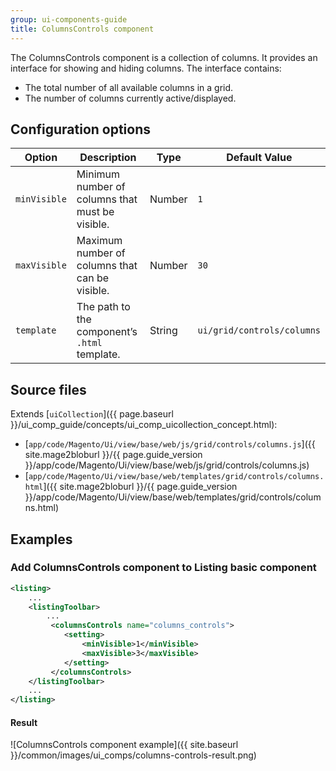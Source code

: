 ```yaml
---
group: ui-components-guide
title: ColumnsControls component
---
```


The ColumnsControls component is a collection of columns. It provides an interface for showing and hiding columns. The interface contains:

*  The total number of all available columns in a grid.
*  The number of columns currently active/displayed.

## Configuration options

| Option | Description | Type | Default Value |
| --- | --- | --- | --- |
| `minVisible` | Minimum number of columns that must be visible. | Number | `1` |
| `maxVisible` | Maximum number of columns that can be visible. | Number | `30` |
| `template` | The path to the component’s `.html` template. | String | `ui/grid/controls/columns` |

## Source files

Extends [`uiCollection`]({{ page.baseurl }}/ui_comp_guide/concepts/ui_comp_uicollection_concept.html):

*  [`app/code/Magento/Ui/view/base/web/js/grid/controls/columns.js`]({{ site.mage2bloburl }}/{{ page.guide_version }}/app/code/Magento/Ui/view/base/web/js/grid/controls/columns.js)
*  [`app/code/Magento/Ui/view/base/web/templates/grid/controls/columns.html`]({{ site.mage2bloburl }}/{{ page.guide_version }}/app/code/Magento/Ui/view/base/web/templates/grid/controls/columns.html)

## Examples

### Add ColumnsControls component to Listing basic component

```xml
<listing>
    ...
    <listingToolbar>
        ...
         <columnsControls name="columns_controls">
            <setting>
                <minVisible>1</minVisible>
                <maxVisible>3</maxVisible>
            </setting>
         </columnsControls>
    </listingToolbar>
    ...
</listing>
```

#### Result

![ColumnsControls component example]({{ site.baseurl }}/common/images/ui_comps/columns-controls-result.png)
